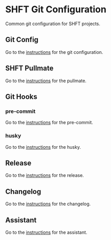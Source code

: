 # SHFT Git Configuration

Common git configuration for SHFT projects.

## Git Config

Go to the [instructions](gitconfig/README.md) for the git configuration.

## SHFT Pullmate

Go to the [instructions](pullmate/README.md) for the pullmate.

## Git Hooks

### pre-commit

Go to the [instructions](pre-commit/README.md) for the pre-commit.

### husky

Go to the [instructions](husky/README.md) for the husky.

## Release

Go to the [instructions](release/README.md) for the release.

## Changelog

Go to the [instructions](changelog/README.md) for the changelog.

## Assistant

Go to the [instructions](assistant/README.md) for the assistant.
